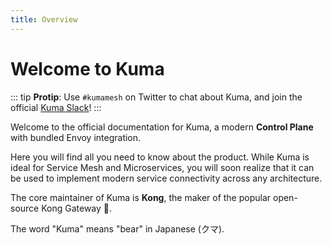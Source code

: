 ```yaml
---
title: Overview
---
```


# Welcome to Kuma

::: tip
**Protip**: Use `#kumamesh` on Twitter to chat about Kuma, and join the official [Kuma Slack](/community)!
:::

Welcome to the official documentation for Kuma, a modern **Control Plane** with bundled Envoy integration. 

Here you will find all you need to know about the product. While Kuma is ideal for Service Mesh and Microservices, you will soon realize that it can be used to implement modern service connectivity across any architecture.

The core maintainer of Kuma is **Kong**, the maker of the popular open-source Kong Gateway 🦍.

The word "Kuma" means "bear" in Japanese (クマ).

<center>
<img src="/images/diagrams/main-diagram@2x.png" alt="" style=" padding-top: 20px; padding-bottom: 10px;"/>
</center>
